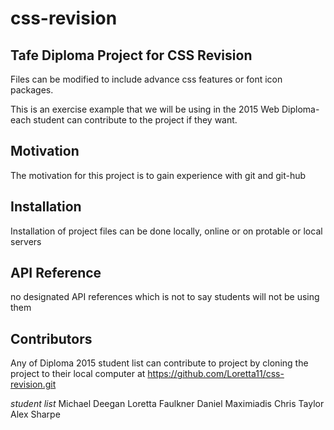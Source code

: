 # css-revision
## Tafe Diploma Project for CSS Revision

Files can be modified to include advance css features or font icon packages.

This is an exercise example that we will be using in the 2015 Web Diploma- each student can contribute to the project if they want.


## Motivation

The motivation for this project is to gain experience with git and git-hub

## Installation

Installation of project files can be done locally, online or on protable or local servers

## API Reference

no designated API references which is not to say students will not be using them


## Contributors

Any of Diploma 2015 student list can contribute to project by cloning the project to their local computer at https://github.com/Loretta11/css-revision.git

*student list*
Michael Deegan
Loretta Faulkner
Daniel Maximiadis
Chris Taylor
Alex Sharpe

